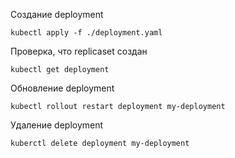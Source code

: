 Создание deployment
```
kubectl apply -f ./deployment.yaml 
```
Проверка, что replicaset создан
```
kubectl get deployment
```
Обновление deployment
```
kubectl rollout restart deployment my-deployment
```
Удаление deployment
```
kuberctl delete deployment my-deployment
```
 
